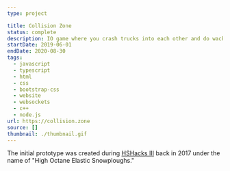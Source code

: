 ```yaml
---
type: project

title: Collision Zone
status: complete
description: IO game where you crash trucks into each other and do wacky jukes
startDate: 2019-06-01
endDate: 2020-08-30
tags:
  - javascript
  - typescript
  - html
  - css
  - bootstrap-css
  - website
  - websockets
  - c++
  - node.js
url: https://collision.zone
source: []
thumbnail: ./thumbnail.gif
---
```


The initial prototype was created during [HSHacks III](https://github.com/Plenglin/HSHacks-III) back in 2017 under the name of "High Octane Elastic Snowploughs."

